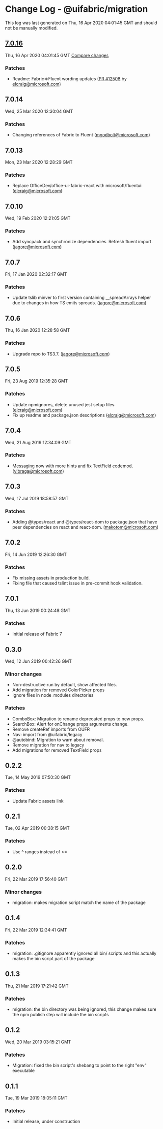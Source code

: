 # Change Log - @uifabric/migration

This log was last generated on Thu, 16 Apr 2020 04:01:45 GMT and should not be manually modified.

<!-- Start content -->

## [7.0.16](https://github.com/microsoft/fluentui/tree/@uifabric/migration_v7.0.16)

Thu, 16 Apr 2020 04:01:45 GMT 
[Compare changes](https://github.com/microsoft/fluentui/compare/@uifabric/migration_v7.0.14..@uifabric/migration_v7.0.16)

### Patches

- Readme: Fabric=>Fluent wording updates ([PR #12508](https://github.com/microsoft/fluentui/pull/12508) by elcraig@microsoft.com)

## 7.0.14
Wed, 25 Mar 2020 12:30:04 GMT

### Patches

- Changing references of Fabric to Fluent (mgodbolt@microsoft.com)
## 7.0.13
Mon, 23 Mar 2020 12:28:29 GMT

### Patches

- Replace OfficeDev/office-ui-fabric-react with microsoft/fluentui (elcraig@microsoft.com)
## 7.0.10
Wed, 19 Feb 2020 12:21:05 GMT

### Patches

- Add syncpack and synchronize dependencies. Refresh fluent import. (jagore@microsoft.com)
## 7.0.7
Fri, 17 Jan 2020 02:32:17 GMT

### Patches

- Update tslib minver to first version containing __spreadArrays helper due to changes in how TS emits spreads. (jagore@microsoft.com)
## 7.0.6
Thu, 16 Jan 2020 12:28:58 GMT

### Patches

- Upgrade repo to TS3.7. (jagore@microsoft.com)
## 7.0.5
Fri, 23 Aug 2019 12:35:28 GMT

### Patches

- Update npmignores, delete unused jest setup files (elcraig@microsoft.com)
- Fix up readme and package.json descriptions (elcraig@microsoft.com)

## 7.0.4
Wed, 21 Aug 2019 12:34:09 GMT

### Patches

- Messaging now with more hints and fix TextField codemod. (vibraga@microsoft.com)

## 7.0.3
Wed, 17 Jul 2019 18:58:57 GMT

### Patches

- Adding @types/react and @types/react-dom to package.json that have peer dependencies on react and react-dom. (makotom@microsoft.com)

## 7.0.2
Fri, 14 Jun 2019 12:26:30 GMT

### Patches

- Fix missing assets in production build.
- Fixing file that caused tslint issue in pre-commit hook validation.

## 7.0.1
Thu, 13 Jun 2019 00:24:48 GMT

### Patches

- Initial release of Fabric 7

## 0.3.0
Wed, 12 Jun 2019 00:42:26 GMT

### Minor changes

- Non-destructive run by default, show affected files.
- Add migration for removed ColorPicker props
- Ignore files in node_modules directories

### Patches

- ComboBox: Migration to rename deprecated props to new props.
- SearchBox: Alert for onChange props arguments change.
- Remove createRef imports from OUFR
- Nav: import from @uifabric/legacy
- @autobind: Migration to warn about removal.
- Remove migration for nav to legacy
- Add migrations for removed TextField props

## 0.2.2
Tue, 14 May 2019 07:50:30 GMT

### Patches

- Update Fabric assets link

## 0.2.1
Tue, 02 Apr 2019 00:38:15 GMT

### Patches

- Use ^ ranges instead of >=

## 0.2.0
Fri, 22 Mar 2019 17:56:40 GMT

### Minor changes

- migration: makes migration script match the name of the package

## 0.1.4
Fri, 22 Mar 2019 12:34:41 GMT

### Patches

- migration: .gitignore apparently ignored all bin/ scripts and this actually makes the bin script part of the package

## 0.1.3
Thu, 21 Mar 2019 17:21:42 GMT

### Patches

- migration: the bin directory was being ignored, this change makes sure the npm publish step will include the bin scripts

## 0.1.2
Wed, 20 Mar 2019 03:15:21 GMT

### Patches

- Migration: fixed the bin script's shebang to point to the right "env" executable

## 0.1.1
Tue, 19 Mar 2019 18:05:11 GMT

### Patches

- Initial release, under construction
